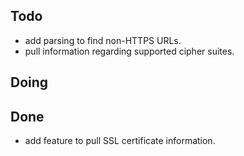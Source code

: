 ## Todo
- add parsing to find non-HTTPS URLs.
- pull information regarding supported cipher suites.

## Doing

## Done
- add feature to pull SSL certificate information.
